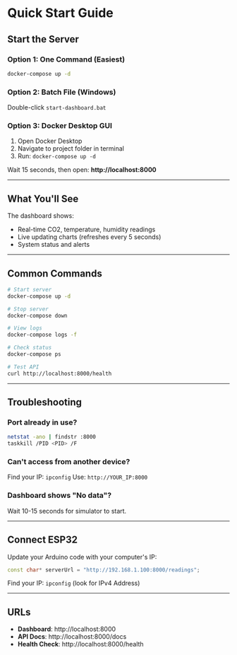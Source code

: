 # Quick Start Guide

## Start the Server

### Option 1: One Command (Easiest)
```bash
docker-compose up -d
```

### Option 2: Batch File (Windows)
Double-click `start-dashboard.bat`

### Option 3: Docker Desktop GUI
1. Open Docker Desktop
2. Navigate to project folder in terminal
3. Run: `docker-compose up -d`

Wait 15 seconds, then open: **http://localhost:8000**

---

## What You'll See

The dashboard shows:
- Real-time CO2, temperature, humidity readings
- Live updating charts (refreshes every 5 seconds)
- System status and alerts

---

## Common Commands

```bash
# Start server
docker-compose up -d

# Stop server
docker-compose down

# View logs
docker-compose logs -f

# Check status
docker-compose ps

# Test API
curl http://localhost:8000/health
```

---

## Troubleshooting

### Port already in use?
```bash
netstat -ano | findstr :8000
taskkill /PID <PID> /F
```

### Can't access from another device?
Find your IP: `ipconfig`
Use: `http://YOUR_IP:8000`

### Dashboard shows "No data"?
Wait 10-15 seconds for simulator to start.

---

## Connect ESP32

Update your Arduino code with your computer's IP:
```cpp
const char* serverUrl = "http://192.168.1.100:8000/readings";
```

Find your IP: `ipconfig` (look for IPv4 Address)

---

## URLs

- **Dashboard**: http://localhost:8000
- **API Docs**: http://localhost:8000/docs
- **Health Check**: http://localhost:8000/health
